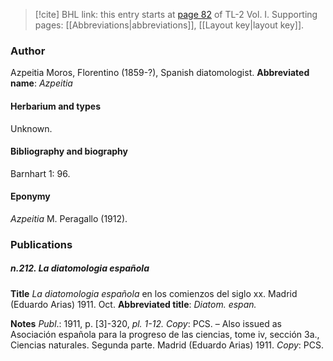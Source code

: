 > [!cite] BHL link: this entry starts at [page 82](https://www.biodiversitylibrary.org/page/33120213) of TL-2 Vol. I.
> Supporting pages: [[Abbreviations|abbreviations]], [[Layout key|layout key]].

### Author

Azpeitia Moros, Florentino (1859-?), Spanish diatomologist. 
**Abbreviated name**: *Azpeitia*

#### Herbarium and types

Unknown.

#### Bibliography and biography

Barnhart 1: 96.

#### Eponymy

*Azpeitia* M. Peragallo (1912).

### Publications

##### n.212. La diatomologia española

**Title**
*La diatomologia española* en los comienzos del siglo xx. Madrid (Eduardo Arias) 1911. Oct.
**Abbreviated title**: *Diatom. espan.*

**Notes**
*Publ*.: 1911, p. \[3\]-320, *pl. 1-12. Copy*: PCS. – Also issued as Asociación española para la progreso de las ciencias, tome iv, sección 3a., Ciencias naturales. Segunda parte. Madrid (Eduardo Arias) 1911. *Copy*: PCS.

